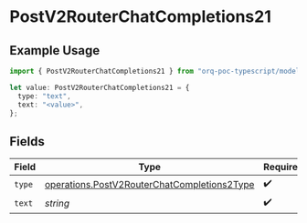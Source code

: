 # PostV2RouterChatCompletions21

## Example Usage

```typescript
import { PostV2RouterChatCompletions21 } from "orq-poc-typescript/models/operations";

let value: PostV2RouterChatCompletions21 = {
  type: "text",
  text: "<value>",
};
```

## Fields

| Field                                                                                                      | Type                                                                                                       | Required                                                                                                   | Description                                                                                                |
| ---------------------------------------------------------------------------------------------------------- | ---------------------------------------------------------------------------------------------------------- | ---------------------------------------------------------------------------------------------------------- | ---------------------------------------------------------------------------------------------------------- |
| `type`                                                                                                     | [operations.PostV2RouterChatCompletions2Type](../../models/operations/postv2routerchatcompletions2type.md) | :heavy_check_mark:                                                                                         | N/A                                                                                                        |
| `text`                                                                                                     | *string*                                                                                                   | :heavy_check_mark:                                                                                         | N/A                                                                                                        |